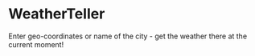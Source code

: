 # WeatherTeller
Enter geo-coordinates or name of the city - get the weather there at the current moment!
